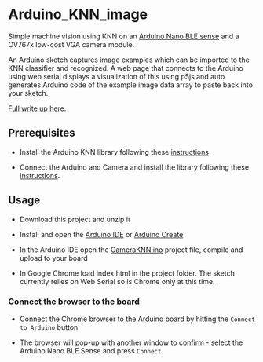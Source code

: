 # Arduino_KNN_image
Simple machine vision using KNN on an [Arduino Nano BLE sense](https://store.arduino.cc/usa/nano-33-ble-sense) and a OV767x low-cost VGA camera module.

An Arduino sketch captures image examples which can be imported to the KNN classifier and recognized. A web page that connects to the Arduino using web serial displays a visualization of this using p5js and auto generates Arduino code of the example image data array to paste back into your sketch.

[Full write up here](https://blog.arduino.cc/2020/06/18/simple-machine-learning-with-arduino-knn/). 


## Prerequisites 
  
  * Install the Arduino KNN library following these [instructions](https://blog.arduino.cc/2020/06/18/simple-machine-learning-with-arduino-knn/)

  * Connect the Arduino and Camera and install the library following these [instructions](https://blog.arduino.cc/2020/06/24/machine-vision-with-low-cost-camera-modules/). 

  
## Usage
  
  * Download this project and unzip it
  
  * Install and open the [Arduino IDE](https://www.arduino.cc/en/main/software) or [Arduino Create](https://create.arduino.cc/projecthub/Arduino_Genuino/getting-started-with-arduino-web-editor-on-various-platforms-4b3e4a?f=1)

  * In the Arduino IDE open the [CameraKNN.ino](https://blog.arduino.cc/2020/06/18/simple-machine-learning-with-arduino-knn/) project file, compile and upload to your board

  * In Google Chrome load index.html in the project folder. The sketch currently relies on Web Serial so is Chrome only at this time.
  
  
### Connect the browser to the board

  * Connect the Chrome browser to the Arduino board by hitting the `Connect to Arduino` button
  
  * The browser will pop-up with another window to confirm - select the Arduino Nano BLE Sense and press `Connect`
  
  
  
